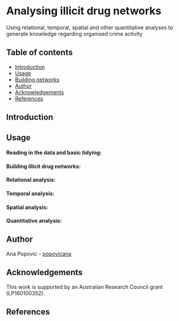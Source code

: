 
# Analysing illicit drug networks

Using relational, temporal, spatial and other quantitative analyses to
generate knowledge regarding organised crime activity

## Table of contents

  - [Introduction](https://github.com/PopovicAna/Analysing-illicit-drug-networks#Introduction)
  - [Usage](https://github.com/PopovicAna/Analysing-illicit-drug-networks#Usage)
  - [Building
    networks](https://github.com/PopovicAna/Analysing-illicit-drug-networks####**Building-illicit-drug-networks**)
  - [Author](https://github.com/PopovicAna/Analysing-illicit-drug-networks#Author)
  - [Acknowledgements](https://github.com/PopovicAna/Analysing-illicit-drug-networks#Acknowledgements)
  - [References](https://github.com/PopovicAna/Analysing-illicit-drug-networks#References)

## Introduction

## Usage

#### **Reading in the data and basic tidying:**

#### **Building illicit drug networks:**

#### **Relational analysis:**

#### **Temporal analysis:**

#### **Spatial analysis:**

#### **Quantitative analysis:**

## Author

Ana Popovic - [popovicana](https://github.com/PopovicAna)

## Acknowledgements

This work is supported by an Australian Research Council grant
(LP160100352).

## References
